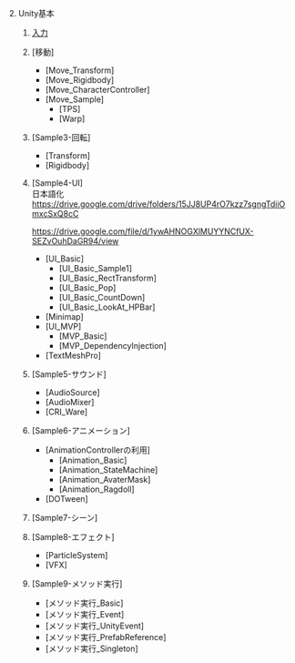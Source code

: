 2. Unity基本
   1. [入力](2_1_InputSystem/2_1.md)
       
   <!-- 2. [Camera]  
       + [Camera基礎]   
       + [](2_2_Camera/2_2.md)
       + [HDRP・URP]() -->

   2. [移動]
       + [Move_Transform]
       + [Move_Rigidbody]
       + [Move_CharacterController]
       + [Move_Sample]
         - [TPS]
         - [Warp]

   3. [Sample3-回転]
       + [Transform]
       + [Rigidbody]

   4. [Sample4-UI]  
        日本語化
        https://drive.google.com/drive/folders/15JJ8UP4rO7kzz7sgngTdiiOmxcSxQ8cC

        https://drive.google.com/file/d/1ywAHNOGXlMUYYNCfUX-SEZvOuhDaGR94/view
       + [UI_Basic]
         - [UI_Basic_Sample1]
         - [UI_Basic_RectTransform]
         - [UI_Basic_Pop]
         - [UI_Basic_CountDown]
         - [UI_Basic_LookAt_HPBar]
       + [Minimap]
       + [UI_MVP]
         - [MVP_Basic]
         - [MVP_DependencyInjection]
       + [TextMeshPro]

   5. [Sample5-サウンド]
       + [AudioSource]
       + [AudioMixer]
       + [CRI_Ware]

   6. [Sample6-アニメーション]
       + [AnimationControllerの利用]
         - [Animation_Basic]
         - [Animation_StateMachine]
         - [Animation_AvaterMask]
         - [Animation_Ragdoll]
       + [DOTween]

   7. [Sample7-シーン]
   

   8. [Sample8-エフェクト]
       + [ParticleSystem]
       + [VFX]
       
   9. [Sample9-メソッド実行]
       + [メソッド実行_Basic]
       + [メソッド実行_Event]
       + [メソッド実行_UnityEvent]
       + [メソッド実行_PrefabReference]
       + [メソッド実行_Singleton]